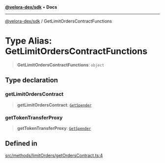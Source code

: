 [**@velora-dex/sdk**](../README.md) • **Docs**

***

[@velora-dex/sdk](../globals.md) / GetLimitOrdersContractFunctions

# Type Alias: GetLimitOrdersContractFunctions

> **GetLimitOrdersContractFunctions**: `object`

## Type declaration

### getLimitOrdersContract

> **getLimitOrdersContract**: [`GetSpender`](../-internal-/type-aliases/GetSpender.md)

### getTokenTransferProxy

> **getTokenTransferProxy**: [`GetSpender`](../-internal-/type-aliases/GetSpender.md)

## Defined in

[src/methods/limitOrders/getOrdersContract.ts:4](https://github.com/VeloraDEX/paraswap-sdk/blob/feat/velora/src/methods/limitOrders/getOrdersContract.ts#L4)
